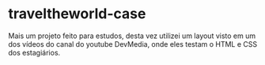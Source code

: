 # traveltheworld-case
Mais um projeto feito para estudos, desta vez utilizei um layout visto em um dos vídeos do canal do youtube DevMedia, onde eles testam o HTML e CSS dos estagiários. 

